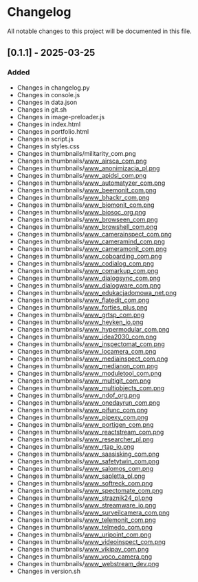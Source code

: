 # Changelog

All notable changes to this project will be documented in this file.

## [0.1.1] - 2025-03-25

### Added
- Changes in changelog.py
- Changes in console.js
- Changes in data.json
- Changes in git.sh
- Changes in image-preloader.js
- Changes in index.html
- Changes in portfolio.html
- Changes in script.js
- Changes in styles.css
- Changes in thumbnails/militarity_com.png
- Changes in thumbnails/www_airsca_com.png
- Changes in thumbnails/www_anonimizacja_pl.png
- Changes in thumbnails/www_apidsl_com.png
- Changes in thumbnails/www_automatyzer_com.png
- Changes in thumbnails/www_beemonit_com.png
- Changes in thumbnails/www_bhackr_com.png
- Changes in thumbnails/www_biomonit_com.png
- Changes in thumbnails/www_biosoc_org.png
- Changes in thumbnails/www_browseen_com.png
- Changes in thumbnails/www_browshell_com.png
- Changes in thumbnails/www_camerainspect_com.png
- Changes in thumbnails/www_cameramind_com.png
- Changes in thumbnails/www_cameramonit_com.png
- Changes in thumbnails/www_coboarding_com.png
- Changes in thumbnails/www_codialog_com.png
- Changes in thumbnails/www_comarkup_com.png
- Changes in thumbnails/www_dialogsync_com.png
- Changes in thumbnails/www_dialogware_com.png
- Changes in thumbnails/www_edukacjadomowa_net.png
- Changes in thumbnails/www_flatedit_com.png
- Changes in thumbnails/www_forties_plus.png
- Changes in thumbnails/www_grtsp_com.png
- Changes in thumbnails/www_heyken_io.png
- Changes in thumbnails/www_hypermodular_com.png
- Changes in thumbnails/www_idea2030_com.png
- Changes in thumbnails/www_inspectomat_com.png
- Changes in thumbnails/www_locamera_com.png
- Changes in thumbnails/www_mediainspect_com.png
- Changes in thumbnails/www_medianon_com.png
- Changes in thumbnails/www_moduletool_com.png
- Changes in thumbnails/www_multigit_com.png
- Changes in thumbnails/www_multiobjects_com.png
- Changes in thumbnails/www_ndof_org.png
- Changes in thumbnails/www_onedayrun_com.png
- Changes in thumbnails/www_pifunc_com.png
- Changes in thumbnails/www_pipexy_com.png
- Changes in thumbnails/www_portigen_com.png
- Changes in thumbnails/www_reactstream_com.png
- Changes in thumbnails/www_researcher_pl.png
- Changes in thumbnails/www_rtap_io.png
- Changes in thumbnails/www_saasisking_com.png
- Changes in thumbnails/www_safetytwin_com.png
- Changes in thumbnails/www_salomos_com.png
- Changes in thumbnails/www_sapletta_pl.png
- Changes in thumbnails/www_softreck_com.png
- Changes in thumbnails/www_spectomate_com.png
- Changes in thumbnails/www_straznik24_pl.png
- Changes in thumbnails/www_streamware_io.png
- Changes in thumbnails/www_surveilcamera_com.png
- Changes in thumbnails/www_telemonit_com.png
- Changes in thumbnails/www_telmedo_com.png
- Changes in thumbnails/www_uripoint_com.png
- Changes in thumbnails/www_videoinspect_com.png
- Changes in thumbnails/www_vikipay_com.png
- Changes in thumbnails/www_voco_camera.png
- Changes in thumbnails/www_webstream_dev.png
- Changes in version.sh

